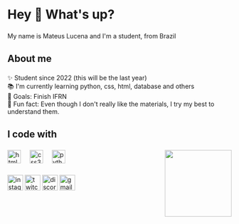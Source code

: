 <h1 align="left">Hey 👋 What's up?</h1>

###

<p align="left">My name is Mateus Lucena and I'm a student, from Brazil</p>

###

<h2 align="left">About me</h2>

###

<p align="left">✨ Student since 2022 (this will be the last year)<br>📚 I'm currently learning python, css, html, database and others<br>🎯 Goals: Finish IFRN<br>🎲 Fun fact: Even though I don't really like the materials, I try my best to understand them.</p>

###

<h2 align="left">I code with</h2>

###

<img align="right" height="150" src="https://media.tenor.com/uxC9pNjuaAIAAAAM/ariana-grande-hair-flip.gif"  />

###

<div align="left">
  <img src="https://cdn.jsdelivr.net/gh/devicons/devicon/icons/html5/html5-original.svg" height="30" alt="html5 logo"  />
  <img width="12" />
  <img src="https://cdn.jsdelivr.net/gh/devicons/devicon/icons/css3/css3-original.svg" height="30" alt="css3 logo"  />
  <img width="12" />
  <img src="https://cdn.jsdelivr.net/gh/devicons/devicon/icons/python/python-original.svg" height="30" alt="python logo"  />
</div>

###

<div align="left">
  <a href="www.google.com"><img src="https://img.shields.io/static/v1?message=Instagram&logo=instagram&label=&color=E4405F&logoColor=white&labelColor=&style=for-the-badge" height="35"       alt="instagram logo"/></a>
  <img src="https://img.shields.io/static/v1?message=Twitch&logo=twitch&label=&color=9146FF&logoColor=white&labelColor=&style=for-the-badge" height="35" alt="twitch logo"  />
  <img src="https://img.shields.io/static/v1?message=Discord&logo=discord&label=&color=7289DA&logoColor=white&labelColor=&style=for-the-badge" height="35" alt="discord logo"  />
  <img src="https://img.shields.io/static/v1?message=Gmail&logo=gmail&label=&color=D14836&logoColor=white&labelColor=&style=for-the-badge" height="35" alt="gmail logo"  />
</div>

###

